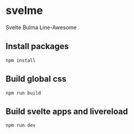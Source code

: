 # svelme
Svelte Bulma Line-Awesome

## Install packages
```
npm install
```

## Build global css
```
npm run build
```

## Build svelte apps and livereload
```
npm run dev
```
